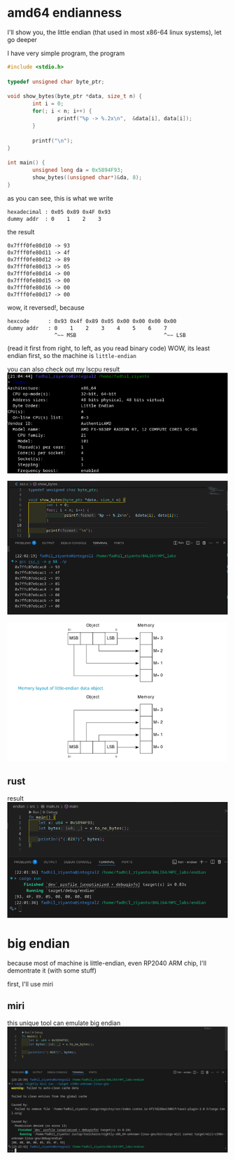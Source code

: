 # amd64 endianness

I'll show you, the little endian (that used in most x86-64 linux systems), let go deeper

I have very simple program, the program

```c
#include <stdio.h>

typedef unsigned char byte_ptr;

void show_bytes(byte_ptr *data, size_t n) {
        int i = 0;
        for(; i < n; i++) {
                printf("%p -> %.2x\n",  &data[i], data[i]);
        }

        printf("\n");
}

int main() {
        unsigned long da = 0x5894F93;
        show_bytes((unsigned char*)&da, 8);
}
```

as you can see, this is what we write

```
hexadecimal	: 0x05 0x89 0x4F 0x93
dummy addr  : 0    1    2    3
```
the result

```
0x7fff0fe80d10 -> 93
0x7fff0fe80d11 -> 4f
0x7fff0fe80d12 -> 89
0x7fff0fe80d13 -> 05
0x7fff0fe80d14 -> 00
0x7fff0fe80d15 -> 00
0x7fff0fe80d16 -> 00
0x7fff0fe80d17 -> 00
```

wow, it reversed!, because
```
hexcode      : 0x93 0x4f 0x89 0x05 0x00 0x00 0x00 0x00
dummy addr   : 0    1    2    3    4    5    6    7
               ^~~ MSB                            ^~~ LSB
```

(read it first from right, to left, as you read binary code)
WOW, its least endian first, so the machine is `little-endian`

you can also check out my lscpu result
![image](../_images/cb27cc742ecc2180a209e7c7e35460caf57e4d3354e8a1c1b0056a66365d64f1f9b419000ab32ea67b58ef467e860f098f4a239813be980dc17e7573.png)

![image](../_images/b482f061fbd71bb226383393d5343644a6bf830c9c43ac2ac45380889b93986d110b6c192b18208f71e9cfba970939fd8004466e719577e245116607.png)

![image](../_images/e70f7497ba5ae41b2a242bfa5bf80ee2706a328cb64e3b23e731cf475ad845b143274ef27879d63789c844812caf425c5c8d031360efd6a5b371284e.png)

## rust

result
![image](../_images/168766015cce02d62b18bb5339cd98f30dd83b729fbece7e291a97bcd758d1bfccc4a96c3d97f772b334d83b09a091c4a495abc30921582e8a95b291.png)

# big endian 

because most of machine is little-endian, even RP2040 ARM chip, I'll demontrate it (with some stuff)

first, I'll use miri

## miri

this unique tool can emulate big endian
![image](../_images/c33299af4f933e3251ee297c402e8474c8786599200d7b8675187d3d3b880b0ece7f37b8d3c5028c577f16e44d80cde36cba17ed83a776c41bd55492.png)